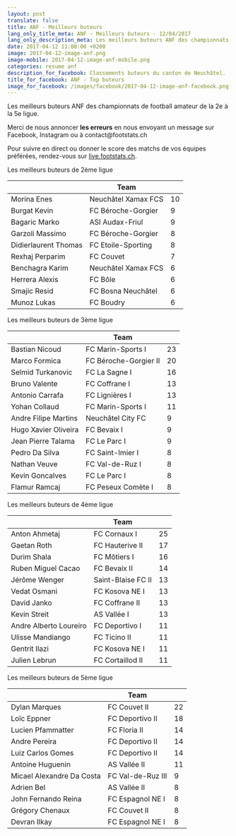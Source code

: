 ```yaml
---
layout: post
translate: false
title: ANF - Meilleurs buteurs
lang_only_title_meta: ANF - Meilleurs buteurs - 12/04/2017
lang_only_description_meta: Les meilleurs buteurs ANF des championnats de football amateur de la 2e à la 5e ligue - 12/04/2017
date: 2017-04-12 11:00:00 +0200
image: 2017-04-12-image-anf.png
image-mobile: 2017-04-12-image-anf-mobile.png
categories: resume anf
description_for_facebook: Classements buteurs du canton de Neuchâtel.
title_for_facebook: ANF - Top buteurs
image_for_facebook: /images/facebook/2017-04-12-image-anf-facebook.png
---
```

<p>Les meilleurs buteurs ANF des championnats de football amateur de la 2e à la 5e ligue.</p>
<p>Merci de nous annoncer <b>les erreurs</b> en nous envoyant un message sur Facebook, Instagram ou à contact@footstats.ch</p>
<p>Pour suivre en direct ou donner le score des matchs de vos équipes préférées, rendez-vous sur <a href='http://live.footstats.ch'>live.footstats.ch</a>.</p>

<p>Les meilleurs buteurs de 2ème ligue</p><table class="table"><thead><tr><th><i class="fa fa-male"></i></th><th>Team</th><th><i class="fa fa-futbol-o"></i></th></tr></thead><tbody><tr><td>Morina Enes</td><td>Neuchâtel Xamax FCS</td><td>10</td></tr><tr><td>Burgat Kevin</td><td>FC Béroche-Gorgier</td><td>9</td></tr><tr><td>Bagaric Marko</td><td>ASI Audax-Friul</td><td>9</td></tr><tr><td>Garzoli Massimo</td><td>FC Béroche-Gorgier</td><td>8</td></tr><tr><td>Didierlaurent Thomas</td><td>FC Etoile-Sporting</td><td>8</td></tr><tr><td>Rexhaj Perparim</td><td>FC Couvet</td><td>7</td></tr><tr><td>Benchagra Karim</td><td>Neuchâtel Xamax FCS</td><td>6</td></tr><tr><td>Herrera Alexis</td><td>FC Bôle</td><td>6</td></tr><tr><td>Smajic Resid</td><td>FC Bosna Neuchâtel</td><td>6</td></tr><tr><td>Munoz Lukas</td><td>FC Boudry</td><td>6</td></tr></tbody></table><p>Les meilleurs buteurs de 3ème ligue</p><table class="table"><thead><tr><th><i class="fa fa-male"></i></th><th>Team</th><th><i class="fa fa-futbol-o"></i></th></tr></thead><tbody><tr><td>Bastian Nicoud</td><td>FC Marin-Sports I</td><td>23</td></tr><tr><td>Marco Formica</td><td>FC Béroche-Gorgier II</td><td>20</td></tr><tr><td>Selmid Turkanovic</td><td>FC La Sagne I</td><td>16</td></tr><tr><td>Bruno Valente</td><td>FC Coffrane I</td><td>13</td></tr><tr><td>Antonio Carrafa</td><td>FC Lignières I</td><td>13</td></tr><tr><td>Yohan Collaud</td><td>FC Marin-Sports I</td><td>11</td></tr><tr><td>Andre Filipe Martins</td><td>Neuchâtel City FC</td><td>9</td></tr><tr><td>Hugo Xavier Oliveira</td><td>FC Bevaix I</td><td>9</td></tr><tr><td>Jean Pierre Talama</td><td>FC Le Parc I</td><td>9</td></tr><tr><td>Pedro Da Silva</td><td>FC Saint-Imier I</td><td>8</td></tr><tr><td>Nathan Veuve</td><td>FC Val-de-Ruz I</td><td>8</td></tr><tr><td>Kevin Goncalves</td><td>FC Le Parc I</td><td>8</td></tr><tr><td>Flamur Ramcaj</td><td>FC Peseux Comète I</td><td>8</td></tr></tbody></table><p>Les meilleurs buteurs de 4ème ligue</p><table class="table"><thead><tr><th><i class="fa fa-male"></i></th><th>Team</th><th><i class="fa fa-futbol-o"></i></th></tr></thead><tbody><tr><td>Anton Ahmetaj</td><td>FC Cornaux I</td><td>25</td></tr><tr><td>Gaetan Roth</td><td>FC Hauterive II</td><td>17</td></tr><tr><td>Durim Shala</td><td>FC Môtiers I</td><td>16</td></tr><tr><td>Ruben Miguel Cacao</td><td>FC Bevaix II</td><td>14</td></tr><tr><td>Jérôme Wenger</td><td>Saint-Blaise FC II</td><td>13</td></tr><tr><td>Vedat Osmani</td><td>FC Kosova NE I</td><td>13</td></tr><tr><td>David Janko</td><td>FC Coffrane II</td><td>13</td></tr><tr><td>Kevin Streit</td><td>AS Vallée I</td><td>13</td></tr><tr><td>Andre Alberto Loureiro</td><td>FC Deportivo I</td><td>11</td></tr><tr><td>Ulisse Mandiango</td><td>FC Ticino II</td><td>11</td></tr><tr><td>Gentrit Ilazi</td><td>FC Kosova NE I</td><td>11</td></tr><tr><td>Julien Lebrun</td><td>FC Cortaillod II</td><td>11</td></tr></tbody></table><p>Les meilleurs buteurs de 5ème ligue</p><table class="table"><thead><tr><th><i class="fa fa-male"></i></th><th>Team</th><th><i class="fa fa-futbol-o"></i></th></tr></thead><tbody><tr><td>Dylan Marques</td><td>FC Couvet II</td><td>22</td></tr><tr><td>Loïc Eppner</td><td>FC Deportivo II</td><td>18</td></tr><tr><td>Lucien Pfammatter</td><td>FC Floria II</td><td>14</td></tr><tr><td>Andre Pereira</td><td>FC Deportivo II</td><td>14</td></tr><tr><td>Luiz Carlos Gomes</td><td>FC Deportivo II</td><td>14</td></tr><tr><td>Antoine Huguenin</td><td>AS Vallée II</td><td>11</td></tr><tr><td>Micael Alexandre Da Costa</td><td>FC Val-de-Ruz III</td><td>9</td></tr><tr><td>Adrien Bel</td><td>AS Vallée II</td><td>8</td></tr><tr><td>John Fernando Reina</td><td>FC Espagnol NE I</td><td>8</td></tr><tr><td>Grégory Chenaux</td><td>FC Couvet II</td><td>8</td></tr><tr><td>Devran Ilkay</td><td>FC Espagnol NE I</td><td>8</td></tr></tbody></table>